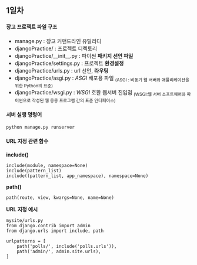 ## 1일차
#### 장고 프로젝트 파일 구조
- manage.py : 장고 커맨드라인 유틸리디
- djangoPractice/ : 프로젝트 디렉토리
- djangoPractice/&#95;&#95;init&#95;&#95;.py : 파이썬 **패키지 선언 파일**
- djangoPractice/settings.py : 프로젝트 **환경설정**
- djangoPractice/urls.py : url 선언, **라우팅**
- djangoPractice/asgi.py : *ASGI* 배포용 파일 <sub>(ASGI : 비동기 웹 서버와 애플리케이션을 위한 Python의 표준)</sub>
- djangoPractice/wsgi.py : *WSGI* 호환 웹서버 진입점 <sub>(WSGI:웹 서버 소프트웨어와 파이썬으로 작성된 웹 응용 프로그램 간의 표준 인터페이스)</sub>

#### 서버 실행 명령어

```
python manage.py runserver
```

#### URL 지정 관련 함수
**include()**

```
include(module, namespace=None)
include(pattern_list)
include((pattern_list, app_namespace), namespace=None)
```

**path()**
```
path(route, view, kwargs=None, name=None)
```

**URL 지정 예시**
```
mysite/urls.py
from django.contrib import admin
from django.urls import include, path

urlpatterns = [
    path('polls/', include('polls.urls')),
    path('admin/', admin.site.urls),
]
```
